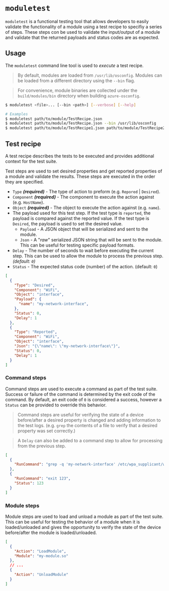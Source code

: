 # `moduletest`

`moduletest` is a functional testing tool that allows developers to easily validate the functionality of a module using a test recipe to specifiy a series of steps. These steps con be used to validate the input/output of a module and validate that the returned payloads and status codes are as expected.

## Usage

The `moduletest` command line tool is used to *execute* a test recipe.

> By default, modules are loaded from `/usr/lib/osconfig`. Modules can be loaded from a different directory using the `--bin` flag.

> For convenience, module binaries are collected under the `build/modules/bin` directory when building `azure-osconfig`.

```bash
$ moduletest <file>... [--bin <path>] [--verbose] [--help]

# Examples
$ moduletest path/to/module/TestRecipe.json
$ moduletest path/to/module/TestRecipe.json --bin /usr/lib/osconfig
$ moduletest path/to/module/TestRecipe1.json path/to/module/TestRecipe2.json
```

## Test recipe

A test recipe describes the tests to be executed and provides additional context for the test suite.

Test steps are used to set desired properties and get reported properties of a module and validate the results. These steps are executed in the order they are specified.

  - `Type` ***(required)*** - The type of action to preform (e.g. `Repored` | `Desired`).
  - `Component` ***(required)*** - The component to execute the action against (e.g. `HostName`).
  - `Object` ***(required)*** - The object to execute the action against (e.g. `name`).
  - The payload used for this test step. If the test type is `reported`, the payload is compared against the reported value. If the test type is `Desired`, the payload is used to set the desired value.
    - `Payload` - A JSON object that will be serialized and sent to the module.
    - `Json` - A "*raw*" serialized JSON string that will be sent to the module. This can be useful for testing specific payload formats.
  - `Delay` - The number of seconds to wait before executing the current step. This can be used to allow the module to process the previous step. *(default: `0`)*
  - `Status` - The expected status code (number) of the action. (default: `0`)

```json
[
  {
    "Type": "Desired",
    "Component": "WiFi",
    "Object": "interface",
    "Payload": {
      "name": "my-network-interface",
    },
    "Status": 0,
    "Delay": 1
  },
  {
    "Type": "Reported",
    "Component": "WiFi",
    "Object": "interface",
    "Json": "{\"name\": \"my-network-interface\"}",
    "Status": 0,
    "Delay": 1
  }
]

```

### Command steps

Command steps are used to execute a command as part of the test suite. Success or failure of the command is determined by the exit code of the command. By default, an exit code of `0` is considered a success, however a `Status` can be provided to override this behavior.

> Command steps are useful for verifying the state of a device before/after a desired property is changed and adding information to the test logs. (e.g. `grep` the contents of a file to verify that a desired property was set correctly.)

> A `Delay` can also be added to a command step to allow for processing from the previous step.

```json
[
  {
    "RunCommand": "grep -q 'my-network-interface' /etc/wpa_supplicant/wpa_supplicant.conf"
  },
  {
    "RunCommand": "exit 123",
    "Status": 123
  }
]
```

### Module steps

Module steps are used to load and unload a module as part of the test suite. This can be useful for testing the behavior of a module when it is loaded/unloaded and gives the opportunity to verify the state of the device before/after the module is loaded/unloaded.

```json
[
  {
    "Action": "LoadModule",
    "Module": "my-module.so"
  },
  // ...
  {
    "Action": "UnloadModule"
  }
]
```